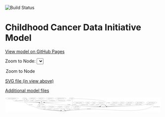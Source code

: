 <link rel='stylesheet' href="assets/style.css">
<link rel='stylesheet' href="https://unpkg.com/leaflet@1.5.1/dist/leaflet.css" integrity="sha512-xwE/Az9zrjBIphAcBb3F6JVqxf46+CDLwfLMHloNu6KEQCAWi6HcDUbeOfBIptF7tcCzusKFjFw2yuvEpDL9wQ==" crossorigin="">
<script type="text/javascript" src="https://code.jquery.com/jquery-3.2.1.min.js"></script>
<script type="text/javascript"  src="https://unpkg.com/leaflet@1.5.1/dist/leaflet.js"></script>
<script type="text/javascript" src="assets/actions.js"></script>

![Build Status](https://github.com/CBIIT/ccdi-model/actions/workflows/model-test-and-deploy.yml/badge.svg)

# Childhood Cancer Data Initiative Model

[View model on GitHub Pages](https://cbiit.github.io/ccdi-model/)



Zoom to Node: <select id="node_select">
  <option value="">Zoom to Node</option>
</select>
<div id="model"></div>

<p>
<a href="./model-desc/ccdi-model.svg">SVG file (in view above)</a>
<p>
<a href="./model-desc">Additional model files</a>
<div id='graph' style='display:off;'>
<svg width="3241pt" height="305pt"
 viewBox="0.00 0.00 3240.79 305.00" xmlns="http://www.w3.org/2000/svg" xmlns:xlink="http://www.w3.org/1999/xlink">
<g id="graph0" class="graph" transform="scale(1 1) rotate(0) translate(4 301)">
<title>Perl</title>
<polygon fill="#ffffff" stroke="transparent" points="-4,4 -4,-301 3236.7878,-301 3236.7878,4 -4,4"/>
<!-- cell_line -->
<g id="node1" class="node">
<title>cell_line</title>
<ellipse fill="none" stroke="#000000" cx="402.7878" cy="-279" rx="49.2915" ry="18"/>
<text text-anchor="middle" x="402.7878" y="-275.3" font-family="Times,serif" font-size="14.00" fill="#000000">cell_line</text>
</g>
<!-- sample -->
<g id="node10" class="node">
<title>sample</title>
<ellipse fill="none" stroke="#000000" cx="755.7878" cy="-192" rx="44.393" ry="18"/>
<text text-anchor="middle" x="755.7878" y="-188.3" font-family="Times,serif" font-size="14.00" fill="#000000">sample</text>
</g>
<!-- cell_line&#45;&gt;sample -->
<g id="edge11" class="edge">
<title>cell_line&#45;&gt;sample</title>
<path fill="none" stroke="#000000" d="M397.6906,-260.7474C395.8506,-249.8896 395.869,-236.599 403.7878,-228 423.5419,-206.5491 607.6471,-197.1139 701.4286,-193.6711"/>
<polygon fill="#000000" stroke="#000000" points="701.7124,-197.1633 711.5813,-193.3088 701.4628,-190.1677 701.7124,-197.1633"/>
<text text-anchor="middle" x="444.2878" y="-231.8" font-family="Times,serif" font-size="14.00" fill="#000000">of_cell_line</text>
</g>
<!-- study -->
<g id="node20" class="node">
<title>study</title>
<ellipse fill="none" stroke="#000000" cx="1201.7878" cy="-18" rx="36.2938" ry="18"/>
<text text-anchor="middle" x="1201.7878" y="-14.3" font-family="Times,serif" font-size="14.00" fill="#000000">study</text>
</g>
<!-- cell_line&#45;&gt;study -->
<g id="edge12" class="edge">
<title>cell_line&#45;&gt;study</title>
<path fill="none" stroke="#000000" d="M393.9093,-260.9384C390.1999,-250.6678 387.9499,-237.9178 393.7878,-228 459.2848,-116.7294 529.5927,-138.9706 647.7878,-87 690.2448,-68.3315 701.3355,-63.2304 746.7878,-54 823.9447,-38.3311 1055.4768,-25.2961 1155.2288,-20.2472"/>
<polygon fill="#000000" stroke="#000000" points="1155.4994,-23.7381 1165.3114,-19.7414 1155.1486,-16.7469 1155.4994,-23.7381"/>
<text text-anchor="middle" x="527.2878" y="-144.8" font-family="Times,serif" font-size="14.00" fill="#000000">of_cell_line</text>
</g>
<!-- diagnosis -->
<g id="node2" class="node">
<title>diagnosis</title>
<ellipse fill="none" stroke="#000000" cx="1717.7878" cy="-192" rx="54.6905" ry="18"/>
<text text-anchor="middle" x="1717.7878" y="-188.3" font-family="Times,serif" font-size="14.00" fill="#000000">diagnosis</text>
</g>
<!-- participant -->
<g id="node22" class="node">
<title>participant</title>
<ellipse fill="none" stroke="#000000" cx="2039.7878" cy="-105" rx="62.2891" ry="18"/>
<text text-anchor="middle" x="2039.7878" y="-101.3" font-family="Times,serif" font-size="14.00" fill="#000000">participant</text>
</g>
<!-- diagnosis&#45;&gt;participant -->
<g id="edge14" class="edge">
<title>diagnosis&#45;&gt;participant</title>
<path fill="none" stroke="#000000" d="M1730.1079,-174.3578C1739.1478,-162.8717 1752.4814,-148.6493 1767.7878,-141 1801.8828,-123.9612 1899.6458,-114.1569 1968.1505,-109.2007"/>
<polygon fill="#000000" stroke="#000000" points="1968.727,-112.6689 1978.4566,-108.4754 1968.2356,-105.6862 1968.727,-112.6689"/>
<text text-anchor="middle" x="1812.2878" y="-144.8" font-family="Times,serif" font-size="14.00" fill="#000000">of_diagnosis</text>
</g>
<!-- pathology_file -->
<g id="node3" class="node">
<title>pathology_file</title>
<ellipse fill="none" stroke="#000000" cx="744.7878" cy="-279" rx="76.0865" ry="18"/>
<text text-anchor="middle" x="744.7878" y="-275.3" font-family="Times,serif" font-size="14.00" fill="#000000">pathology_file</text>
</g>
<!-- pathology_file&#45;&gt;sample -->
<g id="edge4" class="edge">
<title>pathology_file&#45;&gt;sample</title>
<path fill="none" stroke="#000000" d="M747.067,-260.9735C748.5566,-249.1918 750.533,-233.5607 752.2276,-220.1581"/>
<polygon fill="#000000" stroke="#000000" points="755.7294,-220.3634 753.5115,-210.0034 748.7847,-219.4853 755.7294,-220.3634"/>
<text text-anchor="middle" x="812.7878" y="-231.8" font-family="Times,serif" font-size="14.00" fill="#000000">of_pathology_file</text>
</g>
<!-- pdx -->
<g id="node4" class="node">
<title>pdx</title>
<ellipse fill="none" stroke="#000000" cx="684.7878" cy="-105" rx="27.8951" ry="18"/>
<text text-anchor="middle" x="684.7878" y="-101.3" font-family="Times,serif" font-size="14.00" fill="#000000">pdx</text>
</g>
<!-- pdx&#45;&gt;sample -->
<g id="edge24" class="edge">
<title>pdx&#45;&gt;sample</title>
<path fill="none" stroke="#000000" d="M680.7884,-123.2866C679.5387,-133.6321 679.7887,-146.3821 685.7878,-156 691.4878,-165.1384 700.3127,-172.0621 709.7981,-177.2686"/>
<polygon fill="#000000" stroke="#000000" points="708.4907,-180.5247 719.0144,-181.7505 711.5521,-174.2296 708.4907,-180.5247"/>
<text text-anchor="middle" x="709.7878" y="-144.8" font-family="Times,serif" font-size="14.00" fill="#000000">of_pdx</text>
</g>
<!-- pdx&#45;&gt;study -->
<g id="edge25" class="edge">
<title>pdx&#45;&gt;study</title>
<path fill="none" stroke="#000000" d="M704.999,-92.275C725.3256,-80.1702 757.9841,-62.5728 788.7878,-54 856.6377,-35.117 1062.1185,-24.0658 1155.1436,-19.9078"/>
<polygon fill="#000000" stroke="#000000" points="1155.547,-23.3935 1165.3836,-19.4577 1155.2396,-16.4003 1155.547,-23.3935"/>
<text text-anchor="middle" x="812.7878" y="-57.8" font-family="Times,serif" font-size="14.00" fill="#000000">of_pdx</text>
</g>
<!-- publication -->
<g id="node5" class="node">
<title>publication</title>
<ellipse fill="none" stroke="#000000" cx="793.7878" cy="-105" rx="63.0888" ry="18"/>
<text text-anchor="middle" x="793.7878" y="-101.3" font-family="Times,serif" font-size="14.00" fill="#000000">publication</text>
</g>
<!-- publication&#45;&gt;study -->
<g id="edge3" class="edge">
<title>publication&#45;&gt;study</title>
<path fill="none" stroke="#000000" d="M813.2857,-87.7626C827.6075,-76.1487 848.0982,-61.6094 868.7878,-54 920.2345,-35.0785 1076.5168,-24.5013 1155.3153,-20.2405"/>
<polygon fill="#000000" stroke="#000000" points="1155.6428,-23.7282 1165.4439,-19.7047 1155.2729,-16.738 1155.6428,-23.7282"/>
<text text-anchor="middle" x="919.7878" y="-57.8" font-family="Times,serif" font-size="14.00" fill="#000000">of_publication</text>
</g>
<!-- exposure -->
<g id="node6" class="node">
<title>exposure</title>
<ellipse fill="none" stroke="#000000" cx="1843.7878" cy="-192" rx="53.0913" ry="18"/>
<text text-anchor="middle" x="1843.7878" y="-188.3" font-family="Times,serif" font-size="14.00" fill="#000000">exposure</text>
</g>
<!-- exposure&#45;&gt;participant -->
<g id="edge10" class="edge">
<title>exposure&#45;&gt;participant</title>
<path fill="none" stroke="#000000" d="M1850.4979,-173.7861C1855.5215,-162.6595 1863.4853,-149.0642 1874.7878,-141 1890.6174,-129.7057 1934.342,-120.4504 1972.8039,-114.1534"/>
<polygon fill="#000000" stroke="#000000" points="1973.6394,-117.5646 1982.9653,-112.5368 1972.5396,-110.6515 1973.6394,-117.5646"/>
<text text-anchor="middle" x="1918.2878" y="-144.8" font-family="Times,serif" font-size="14.00" fill="#000000">of_exposure</text>
</g>
<!-- study_personnel -->
<g id="node7" class="node">
<title>study_personnel</title>
<ellipse fill="none" stroke="#000000" cx="961.7878" cy="-105" rx="87.1846" ry="18"/>
<text text-anchor="middle" x="961.7878" y="-101.3" font-family="Times,serif" font-size="14.00" fill="#000000">study_personnel</text>
</g>
<!-- study_personnel&#45;&gt;study -->
<g id="edge23" class="edge">
<title>study_personnel&#45;&gt;study</title>
<path fill="none" stroke="#000000" d="M966.1097,-86.9211C969.7454,-75.7024 976.114,-61.9548 986.7878,-54 1012.7304,-34.6659 1099.9265,-25.0991 1154.9821,-20.8772"/>
<polygon fill="#000000" stroke="#000000" points="1155.4849,-24.3498 1165.2015,-20.1263 1154.9719,-17.3686 1155.4849,-24.3498"/>
<text text-anchor="middle" x="1056.2878" y="-57.8" font-family="Times,serif" font-size="14.00" fill="#000000">of_study_personnel</text>
</g>
<!-- study_admin -->
<g id="node8" class="node">
<title>study_admin</title>
<ellipse fill="none" stroke="#000000" cx="1136.7878" cy="-105" rx="70.3881" ry="18"/>
<text text-anchor="middle" x="1136.7878" y="-101.3" font-family="Times,serif" font-size="14.00" fill="#000000">study_admin</text>
</g>
<!-- study_admin&#45;&gt;study -->
<g id="edge18" class="edge">
<title>study_admin&#45;&gt;study</title>
<path fill="none" stroke="#000000" d="M1131.4225,-86.8011C1129.4674,-76.4847 1128.9674,-63.7347 1134.7878,-54 1140.7625,-44.0071 1150.5696,-36.6272 1160.8603,-31.2457"/>
<polygon fill="#000000" stroke="#000000" points="1162.3563,-34.4101 1169.944,-27.0156 1159.4012,-28.0644 1162.3563,-34.4101"/>
<text text-anchor="middle" x="1191.2878" y="-57.8" font-family="Times,serif" font-size="14.00" fill="#000000">of_study_admin</text>
</g>
<!-- molecular_test -->
<g id="node9" class="node">
<title>molecular_test</title>
<ellipse fill="none" stroke="#000000" cx="1994.7878" cy="-192" rx="79.8859" ry="18"/>
<text text-anchor="middle" x="1994.7878" y="-188.3" font-family="Times,serif" font-size="14.00" fill="#000000">molecular_test</text>
</g>
<!-- molecular_test&#45;&gt;participant -->
<g id="edge8" class="edge">
<title>molecular_test&#45;&gt;participant</title>
<path fill="none" stroke="#000000" d="M1976.4132,-174.1574C1968.4304,-164.192 1962.2343,-151.6706 1968.7878,-141 1973.3105,-133.6359 1979.8599,-127.7214 1987.1761,-122.9878"/>
<polygon fill="#000000" stroke="#000000" points="1989.0714,-125.9366 1996.0414,-117.9572 1985.6167,-119.8485 1989.0714,-125.9366"/>
<text text-anchor="middle" x="2032.7878" y="-144.8" font-family="Times,serif" font-size="14.00" fill="#000000">of_molecular_test</text>
</g>
<!-- sample&#45;&gt;cell_line -->
<g id="edge29" class="edge">
<title>sample&#45;&gt;cell_line</title>
<path fill="none" stroke="#000000" d="M712.232,-195.1409C664.1185,-199.407 584.7233,-208.8171 518.7878,-228 502.929,-232.6139 499.9049,-236.347 484.7878,-243 471.5045,-248.846 457.0061,-255.215 443.9447,-260.9484"/>
<polygon fill="#000000" stroke="#000000" points="442.4762,-257.7706 434.7258,-264.9943 445.2894,-264.1805 442.4762,-257.7706"/>
<text text-anchor="middle" x="555.2878" y="-231.8" font-family="Times,serif" font-size="14.00" fill="#000000">of_sample</text>
</g>
<!-- sample&#45;&gt;pdx -->
<g id="edge30" class="edge">
<title>sample&#45;&gt;pdx</title>
<path fill="none" stroke="#000000" d="M750.5523,-173.7432C746.9739,-163.4076 741.4739,-150.6576 733.7878,-141 728.3072,-134.1136 721.199,-127.8942 714.1048,-122.6379"/>
<polygon fill="#000000" stroke="#000000" points="716.0917,-119.7565 705.8815,-116.9275 712.099,-125.5062 716.0917,-119.7565"/>
<text text-anchor="middle" x="779.2878" y="-144.8" font-family="Times,serif" font-size="14.00" fill="#000000">of_sample</text>
</g>
<!-- sample&#45;&gt;participant -->
<g id="edge31" class="edge">
<title>sample&#45;&gt;participant</title>
<path fill="none" stroke="#000000" d="M798.4034,-187.2064C888.4617,-177.2308 1104.8123,-154.0814 1286.7878,-141 1417.7182,-131.588 1805.7971,-114.8223 1967.6429,-108.0062"/>
<polygon fill="#000000" stroke="#000000" points="1968.1271,-111.489 1977.9711,-107.5718 1967.8328,-104.4952 1968.1271,-111.489"/>
<text text-anchor="middle" x="1323.2878" y="-144.8" font-family="Times,serif" font-size="14.00" fill="#000000">of_sample</text>
</g>
<!-- study_arm -->
<g id="node11" class="node">
<title>study_arm</title>
<ellipse fill="none" stroke="#000000" cx="1284.7878" cy="-105" rx="59.5901" ry="18"/>
<text text-anchor="middle" x="1284.7878" y="-101.3" font-family="Times,serif" font-size="14.00" fill="#000000">study_arm</text>
</g>
<!-- study_arm&#45;&gt;study -->
<g id="edge6" class="edge">
<title>study_arm&#45;&gt;study</title>
<path fill="none" stroke="#000000" d="M1273.5769,-87.0595C1266.7566,-76.8294 1257.5066,-64.0794 1247.7878,-54 1242.8692,-48.899 1237.2087,-43.9006 1231.5776,-39.3288"/>
<polygon fill="#000000" stroke="#000000" points="1233.4743,-36.3692 1223.4383,-32.9736 1229.1662,-41.8866 1233.4743,-36.3692"/>
<text text-anchor="middle" x="1308.2878" y="-57.8" font-family="Times,serif" font-size="14.00" fill="#000000">of_study_arm</text>
</g>
<!-- sequencing_file -->
<g id="node12" class="node">
<title>sequencing_file</title>
<ellipse fill="none" stroke="#000000" cx="567.7878" cy="-279" rx="83.3857" ry="18"/>
<text text-anchor="middle" x="567.7878" y="-275.3" font-family="Times,serif" font-size="14.00" fill="#000000">sequencing_file</text>
</g>
<!-- sequencing_file&#45;&gt;sample -->
<g id="edge9" class="edge">
<title>sequencing_file&#45;&gt;sample</title>
<path fill="none" stroke="#000000" d="M579.5005,-260.901C587.5794,-249.8203 599.2755,-236.2329 612.7878,-228 639.853,-211.5095 674.1824,-202.5494 702.4212,-197.6928"/>
<polygon fill="#000000" stroke="#000000" points="703.2,-201.113 712.5246,-196.0829 702.0984,-194.2002 703.2,-201.113"/>
<text text-anchor="middle" x="679.2878" y="-231.8" font-family="Times,serif" font-size="14.00" fill="#000000">of_sequencing_file</text>
</g>
<!-- radiology_file -->
<g id="node13" class="node">
<title>radiology_file</title>
<ellipse fill="none" stroke="#000000" cx="2286.7878" cy="-192" rx="73.387" ry="18"/>
<text text-anchor="middle" x="2286.7878" y="-188.3" font-family="Times,serif" font-size="14.00" fill="#000000">radiology_file</text>
</g>
<!-- radiology_file&#45;&gt;participant -->
<g id="edge5" class="edge">
<title>radiology_file&#45;&gt;participant</title>
<path fill="none" stroke="#000000" d="M2244.6076,-177.143C2201.4765,-161.9511 2134.5242,-138.3687 2089.001,-122.3342"/>
<polygon fill="#000000" stroke="#000000" points="2089.939,-118.9539 2079.3442,-118.9328 2087.6134,-125.5563 2089.939,-118.9539"/>
<text text-anchor="middle" x="2236.7878" y="-144.8" font-family="Times,serif" font-size="14.00" fill="#000000">of_radiology_file</text>
</g>
<!-- cytogenomic_file -->
<g id="node14" class="node">
<title>cytogenomic_file</title>
<ellipse fill="none" stroke="#000000" cx="928.7878" cy="-279" rx="89.8845" ry="18"/>
<text text-anchor="middle" x="928.7878" y="-275.3" font-family="Times,serif" font-size="14.00" fill="#000000">cytogenomic_file</text>
</g>
<!-- cytogenomic_file&#45;&gt;sample -->
<g id="edge16" class="edge">
<title>cytogenomic_file&#45;&gt;sample</title>
<path fill="none" stroke="#000000" d="M914.9073,-261.1317C905.5094,-250.143 892.2123,-236.5715 877.7878,-228 856.1239,-215.1266 829.5325,-206.5769 806.7111,-201.0541"/>
<polygon fill="#000000" stroke="#000000" points="807.3844,-197.6178 796.8554,-198.797 805.8217,-204.4411 807.3844,-197.6178"/>
<text text-anchor="middle" x="968.2878" y="-231.8" font-family="Times,serif" font-size="14.00" fill="#000000">of_cytogenomic_file</text>
</g>
<!-- follow_up -->
<g id="node15" class="node">
<title>follow_up</title>
<ellipse fill="none" stroke="#000000" cx="2433.7878" cy="-192" rx="55.4913" ry="18"/>
<text text-anchor="middle" x="2433.7878" y="-188.3" font-family="Times,serif" font-size="14.00" fill="#000000">follow_up</text>
</g>
<!-- follow_up&#45;&gt;participant -->
<g id="edge13" class="edge">
<title>follow_up&#45;&gt;participant</title>
<path fill="none" stroke="#000000" d="M2401.4187,-177.3064C2374.687,-165.7548 2335.4767,-150.1368 2299.7878,-141 2236.88,-124.8949 2163.4456,-115.5648 2110.6956,-110.4573"/>
<polygon fill="#000000" stroke="#000000" points="2110.7145,-106.9437 2100.4306,-109.4913 2110.0587,-113.9129 2110.7145,-106.9437"/>
<text text-anchor="middle" x="2389.7878" y="-144.8" font-family="Times,serif" font-size="14.00" fill="#000000">of_follow_up</text>
</g>
<!-- methylation_array_file -->
<g id="node16" class="node">
<title>methylation_array_file</title>
<ellipse fill="none" stroke="#000000" cx="1151.7878" cy="-279" rx="115.8798" ry="18"/>
<text text-anchor="middle" x="1151.7878" y="-275.3" font-family="Times,serif" font-size="14.00" fill="#000000">methylation_array_file</text>
</g>
<!-- methylation_array_file&#45;&gt;sample -->
<g id="edge28" class="edge">
<title>methylation_array_file&#45;&gt;sample</title>
<path fill="none" stroke="#000000" d="M1116.1313,-261.8327C1086.1741,-247.4618 1047.6333,-229.1173 1043.7878,-228 964.5897,-204.9888 868.9375,-196.6864 810.2444,-193.6908"/>
<polygon fill="#000000" stroke="#000000" points="810.2389,-190.1867 800.0836,-193.2066 809.9056,-197.1788 810.2389,-190.1867"/>
<text text-anchor="middle" x="1166.2878" y="-231.8" font-family="Times,serif" font-size="14.00" fill="#000000">of_methylation_array_file</text>
</g>
<!-- medical_history -->
<g id="node17" class="node">
<title>medical_history</title>
<ellipse fill="none" stroke="#000000" cx="2591.7878" cy="-192" rx="85.2851" ry="18"/>
<text text-anchor="middle" x="2591.7878" y="-188.3" font-family="Times,serif" font-size="14.00" fill="#000000">medical_history</text>
</g>
<!-- medical_history&#45;&gt;participant -->
<g id="edge1" class="edge">
<title>medical_history&#45;&gt;participant</title>
<path fill="none" stroke="#000000" d="M2552.2199,-175.989C2521.7321,-164.3483 2478.2554,-149.2418 2438.7878,-141 2378.1274,-128.3326 2208.594,-115.8575 2111.1448,-109.4445"/>
<polygon fill="#000000" stroke="#000000" points="2111.2846,-105.9463 2101.0777,-108.7867 2110.8281,-112.9314 2111.2846,-105.9463"/>
<text text-anchor="middle" x="2561.7878" y="-144.8" font-family="Times,serif" font-size="14.00" fill="#000000">of_medical_history</text>
</g>
<!-- synonym -->
<g id="node18" class="node">
<title>synonym</title>
<ellipse fill="none" stroke="#000000" cx="1381.7878" cy="-279" rx="51.9908" ry="18"/>
<text text-anchor="middle" x="1381.7878" y="-275.3" font-family="Times,serif" font-size="14.00" fill="#000000">synonym</text>
</g>
<!-- synonym&#45;&gt;sample -->
<g id="edge20" class="edge">
<title>synonym&#45;&gt;sample</title>
<path fill="none" stroke="#000000" d="M1342.3746,-266.9832C1323.8719,-260.7621 1301.7658,-252.4816 1282.7878,-243 1271.8705,-237.5456 1271.3545,-231.8923 1259.7878,-228 1177.7521,-200.3944 922.7049,-193.9568 810.1277,-192.456"/>
<polygon fill="#000000" stroke="#000000" points="810.0534,-188.9549 800.0104,-192.3294 809.9658,-195.9544 810.0534,-188.9549"/>
<text text-anchor="middle" x="1325.2878" y="-231.8" font-family="Times,serif" font-size="14.00" fill="#000000">of_synonym</text>
</g>
<!-- synonym&#45;&gt;study -->
<g id="edge21" class="edge">
<title>synonym&#45;&gt;study</title>
<path fill="none" stroke="#000000" d="M1386.43,-260.8259C1396.0077,-218.6887 1412.9498,-113.4013 1360.7878,-54 1346.1109,-37.2862 1289.5177,-27.5253 1248.0128,-22.48"/>
<polygon fill="#000000" stroke="#000000" points="1248.1572,-18.9734 1237.8205,-21.2976 1247.3505,-25.9268 1248.1572,-18.9734"/>
<text text-anchor="middle" x="1438.2878" y="-144.8" font-family="Times,serif" font-size="14.00" fill="#000000">of_synonym</text>
</g>
<!-- synonym&#45;&gt;participant -->
<g id="edge22" class="edge">
<title>synonym&#45;&gt;participant</title>
<path fill="none" stroke="#000000" d="M1433.6214,-277.3239C1587.6511,-271.877 2034.9477,-252.5142 2083.7878,-210 2107.3255,-189.5109 2111.8511,-168.3299 2096.7878,-141 2093.5992,-135.2149 2089.0462,-130.2309 2083.8854,-125.9759"/>
<polygon fill="#000000" stroke="#000000" points="2085.55,-122.8627 2075.3839,-119.8793 2081.4706,-128.5512 2085.55,-122.8627"/>
<text text-anchor="middle" x="2147.2878" y="-188.3" font-family="Times,serif" font-size="14.00" fill="#000000">of_synonym</text>
</g>
<!-- study_funding -->
<g id="node19" class="node">
<title>study_funding</title>
<ellipse fill="none" stroke="#000000" cx="1486.7878" cy="-105" rx="77.1866" ry="18"/>
<text text-anchor="middle" x="1486.7878" y="-101.3" font-family="Times,serif" font-size="14.00" fill="#000000">study_funding</text>
</g>
<!-- study_funding&#45;&gt;study -->
<g id="edge2" class="edge">
<title>study_funding&#45;&gt;study</title>
<path fill="none" stroke="#000000" d="M1461.5887,-87.9019C1443.8969,-76.6587 1419.2894,-62.503 1395.7878,-54 1346.894,-36.3101 1287.7792,-26.9416 1247.7524,-22.2457"/>
<polygon fill="#000000" stroke="#000000" points="1248.0809,-18.7607 1237.7529,-21.1232 1247.3,-25.717 1248.0809,-18.7607"/>
<text text-anchor="middle" x="1488.7878" y="-57.8" font-family="Times,serif" font-size="14.00" fill="#000000">of_study_funding</text>
</g>
<!-- family_relationship -->
<g id="node21" class="node">
<title>family_relationship</title>
<ellipse fill="none" stroke="#000000" cx="2794.7878" cy="-192" rx="100.1823" ry="18"/>
<text text-anchor="middle" x="2794.7878" y="-188.3" font-family="Times,serif" font-size="14.00" fill="#000000">family_relationship</text>
</g>
<!-- family_relationship&#45;&gt;participant -->
<g id="edge15" class="edge">
<title>family_relationship&#45;&gt;participant</title>
<path fill="none" stroke="#000000" d="M2752.8046,-175.5608C2720.7337,-163.7781 2675.1548,-148.6837 2633.7878,-141 2535.78,-122.7956 2248.0098,-111.5805 2112.2521,-107.1615"/>
<polygon fill="#000000" stroke="#000000" points="2112.0648,-103.6538 2101.9573,-106.83 2111.8395,-110.6502 2112.0648,-103.6538"/>
<text text-anchor="middle" x="2771.2878" y="-144.8" font-family="Times,serif" font-size="14.00" fill="#000000">of_family_relationship</text>
</g>
<!-- participant&#45;&gt;study -->
<g id="edge17" class="edge">
<title>participant&#45;&gt;study</title>
<path fill="none" stroke="#000000" d="M1981.1886,-98.7781C1890.0204,-89.1116 1708.691,-69.9395 1554.7878,-54 1444.7139,-42.5998 1315.3017,-29.4724 1247.8925,-22.6553"/>
<polygon fill="#000000" stroke="#000000" points="1247.9199,-19.1403 1237.6186,-21.6166 1247.2158,-26.1048 1247.9199,-19.1403"/>
<text text-anchor="middle" x="1738.2878" y="-57.8" font-family="Times,serif" font-size="14.00" fill="#000000">of_participant</text>
</g>
<!-- clinical_measure_file -->
<g id="node23" class="node">
<title>clinical_measure_file</title>
<ellipse fill="none" stroke="#000000" cx="3047.7878" cy="-192" rx="108.5808" ry="18"/>
<text text-anchor="middle" x="3047.7878" y="-188.3" font-family="Times,serif" font-size="14.00" fill="#000000">clinical_measure_file</text>
</g>
<!-- clinical_measure_file&#45;&gt;study -->
<g id="edge27" class="edge">
<title>clinical_measure_file&#45;&gt;study</title>
<path fill="none" stroke="#000000" d="M3072.0674,-174.2704C3083.2868,-163.9906 3092.2479,-151.1197 3082.7878,-141 2886.5778,68.8885 2079.5158,-72.4014 1792.7878,-54 1589.9275,-40.981 1347.8199,-26.5941 1248.1474,-20.7211"/>
<polygon fill="#000000" stroke="#000000" points="1248.2971,-17.224 1238.1087,-20.13 1247.8856,-24.2119 1248.2971,-17.224"/>
<text text-anchor="middle" x="3146.7878" y="-101.3" font-family="Times,serif" font-size="14.00" fill="#000000">of_clinical_measure_file</text>
</g>
<!-- clinical_measure_file&#45;&gt;participant -->
<g id="edge26" class="edge">
<title>clinical_measure_file&#45;&gt;participant</title>
<path fill="none" stroke="#000000" d="M2989.4406,-176.7331C2965.1164,-170.3516 2936.578,-162.8425 2910.7878,-156 2885.8831,-149.3925 2880.2533,-144.9251 2854.7878,-141 2712.8966,-119.1301 2284.6138,-109.3216 2112.5292,-106.1866"/>
<polygon fill="#000000" stroke="#000000" points="2112.3696,-102.6833 2102.3083,-106.0028 2112.2437,-109.6822 2112.3696,-102.6833"/>
<text text-anchor="middle" x="2996.7878" y="-144.8" font-family="Times,serif" font-size="14.00" fill="#000000">of_clinical_measure_file</text>
</g>
<!-- single_cell_sequencing_file -->
<g id="node24" class="node">
<title>single_cell_sequencing_file</title>
<ellipse fill="none" stroke="#000000" cx="137.7878" cy="-279" rx="137.5759" ry="18"/>
<text text-anchor="middle" x="137.7878" y="-275.3" font-family="Times,serif" font-size="14.00" fill="#000000">single_cell_sequencing_file</text>
</g>
<!-- single_cell_sequencing_file&#45;&gt;sample -->
<g id="edge7" class="edge">
<title>single_cell_sequencing_file&#45;&gt;sample</title>
<path fill="none" stroke="#000000" d="M146.5005,-260.8439C153.0924,-249.2877 163.3143,-235.187 176.7878,-228 222.3104,-203.7174 565.9212,-195.243 701.2529,-192.8277"/>
<polygon fill="#000000" stroke="#000000" points="701.4593,-196.3248 711.3968,-192.6511 701.3374,-189.3258 701.4593,-196.3248"/>
<text text-anchor="middle" x="285.2878" y="-231.8" font-family="Times,serif" font-size="14.00" fill="#000000">of_single_cell_sequencing_file</text>
</g>
<!-- therapeutic_procedure -->
<g id="node25" class="node">
<title>therapeutic_procedure</title>
<ellipse fill="none" stroke="#000000" cx="1527.7878" cy="-192" rx="117.7793" ry="18"/>
<text text-anchor="middle" x="1527.7878" y="-188.3" font-family="Times,serif" font-size="14.00" fill="#000000">therapeutic_procedure</text>
</g>
<!-- therapeutic_procedure&#45;&gt;participant -->
<g id="edge19" class="edge">
<title>therapeutic_procedure&#45;&gt;participant</title>
<path fill="none" stroke="#000000" d="M1533.2136,-173.7694C1537.6285,-162.3367 1545.0815,-148.406 1556.7878,-141 1590.5687,-119.6285 1840.6545,-110.1436 1967.0686,-106.6782"/>
<polygon fill="#000000" stroke="#000000" points="1967.5269,-110.1672 1977.4293,-106.4 1967.339,-103.1697 1967.5269,-110.1672"/>
<text text-anchor="middle" x="1649.7878" y="-144.8" font-family="Times,serif" font-size="14.00" fill="#000000">of_therapeutic_procedure</text>
</g>
</g>
</svg>
</div>
